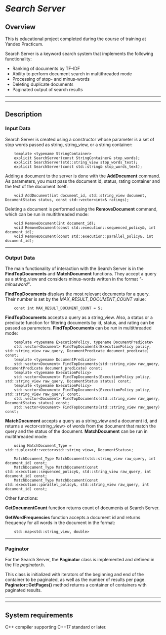 <h1><i> Search Server</i></h1>

## **Overview**

This is educational project completed during the course of training at Yandex Practicum.

Search Server is a keyword search system that implements the following functionality:
* Ranking of documents by TF-IDF
* Ability to perform document search in multithreaded mode
* Processing of stop- and minus-words
* Deleting duplicate documents
* Paginated output of search results
_____
______
## **Description**
### **Input Data**

Search Server is created using a constructor whose parameter is a set of stop words passed as string, string_view, or a string container:

```
    template <typename StringContainer>
    explicit SearchServer(const StringContainer& stop_words);
    explicit SearchServer(std::string_view stop_words_text);
    explicit SearchServer(const std::string& stop_words_text);
```

Adding a document to the server is done with the **AddDocument** command. As parameters, you must pass the document id, status, rating container and the text of the document itself:

```
    void AddDocument(int document_id, std::string_view document, DocumentStatus status, const std::vector<int>& ratings);
```
Deleting a document is performed using the **RemoveDocument** command, which can be run in multithreaded mode:
```
    void RemoveDocument(int document_id);
    void RemoveDocument(const std::execution::sequenced_policy&, int document_id);
    void RemoveDocument(const std::execution::parallel_policy&, int document_id);
```

_____ 

### **Output Data**

The main functionality of interaction with the Search Server is in the **FindTopDocuments** and **MatchDocument** functions. They accept a query as a string_view and considers minus-words written in the format *"-minusword"*.

**FindTopDocuments** displays the most relevant documents for a query. Their number is set by the *MAX_RESULT_DOCUMENT_COUNT* value:
```
    const int MAX_RESULT_DOCUMENT_COUNT = 5;
```
**FindTopDocuments** accepts a query as a string_view. Also, a status or a predicate function for filtering documents by id, status, and rating can be passed as parameters. **FindTopDocuments** can be run in multithreaded mode:
```
    template <typename ExecutionPolicy, typename DocumentPredicate>
    std::vector<Document> FindTopDocuments(ExecutionPolicy policy, std::string_view raw_query, DocumentPredicate document_predicate) const;
    template <typename DocumentPredicate>
    std::vector<Document> FindTopDocuments(std::string_view raw_query, DocumentPredicate document_predicate) const;
    template <typename ExecutionPolicy>
    std::vector<Document> FindTopDocuments(ExecutionPolicy policy, std::string_view raw_query, DocumentStatus status) const;
    template <typename ExecutionPolicy>
    std::vector<Document> FindTopDocuments(ExecutionPolicy policy, std::string_view raw_query) const;
    std::vector<Document> FindTopDocuments(std::string_view raw_query, DocumentStatus status) const;
    std::vector<Document> FindTopDocuments(std::string_view raw_query) const;
```
**MatchDocument** accepts a query as a string_view and a document id, and returns a vector<string_view> of words from the document that match the query and the status of the document. **MatchDocument** can be run in multithreaded mode:
```
    using MatchDocument_Type = std::tuple<std::vector<std::string_view>, DocumentStatus>;

    MatchDocument_Type MatchDocument(std::string_view raw_query, int document_id) const;
    MatchDocument_Type MatchDocument(const std::execution::sequenced_policy&, std::string_view raw_query, int document_id) const;
    MatchDocument_Type MatchDocument(const std::execution::parallel_policy&, std::string_view raw_query, int document_id) const;
```
Other functions:

**GetDocumentCount** function returns count of documents at Search Server.

**GetWordFrequencies** function accepts a document id and returns frequency for all words in the document in the format:
```
    std::map<std::string_view, double>
``` 
_____ 
### **Paginator**

For the Search Server, the **Paginator** class is implemented and defined in the file *paginator.h*.

This class is initialized with iterators of the beginning and end of the container to be paginated, as well as the number of results per page. **Paginator::GetPages()** method returns a container of containers with paginated results.

_____
______
## **System requirements**

C++ compiler supporting C++17 standard or later.